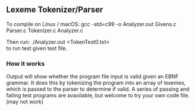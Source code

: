 ## Lexeme Tokenizer/Parser  
   
To compile on Linux / macOS:
gcc -std=c99 -o Analyzer.out Givens.c Parser.c Tokenizer.c Analyzer.c  
  
Then run: ./Analyzer.out <TokenTest0.txt>  
to run test given test file.  
  
### How it works  
Output will show whether the program file input is valid given an EBNF grammar. It does this by tokenizing the program into an array of lexemes, which is passed to the parser to determine if valid. A series of passing and failing test programs are avaoilable, but welcome to try your own code file. (may not work)
